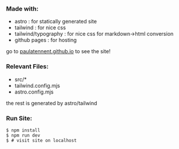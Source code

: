 ### Made with:
- astro : for statically generated site
- tailwind : for nice css 
- tailwind/typography : for nice css for markdown->html conversion
- github pages : for hosting

go to <a href="https://paulatennent.github.io" target="_blank">paulatennent.github.io</a> to see the site!

### Relevant Files:
- src/*
- tailwind.config.mjs
- astro.config.mjs

the rest is generated by astro/tailwind

### Run Site:
```
$ npm install
$ npm run dev
$ # visit site on localhost
```
